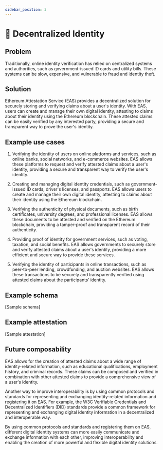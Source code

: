 ```yaml
---
sidebar_position: 3
---
```


# 🥸 Decentralized Identity

## Problem
Traditionally, online identity verification has relied on centralized systems and authorities, such as government-issued ID cards and utility bills. These systems can be slow, expensive, and vulnerable to fraud and identity theft.

## Solution
Ethereum Attestation Service (EAS) provides a decentralized solution for securely storing and verifying claims about a user's identity. With EAS, users can create and manage their own digital identity, attesting to claims about their identity using the Ethereum blockchain. These attested claims can be easily verified by any interested party, providing a secure and transparent way to prove the user's identity.

## Example use cases
1. Verifying the identity of users on online platforms and services, such as online banks, social networks, and e-commerce websites. EAS allows these platforms to request and verify attested claims about a user's identity, providing a secure and transparent way to verify the user's identity.

2. Creating and managing digital identity credentials, such as government-issued ID cards, driver's licenses, and passports. EAS allows users to create and manage their own digital identity, attesting to claims about their identity using the Ethereum blockchain.

3. Verifying the authenticity of physical documents, such as birth certificates, university degrees, and professional licenses. EAS allows these documents to be attested and verified on the Ethereum blockchain, providing a tamper-proof and transparent record of their authenticity.

4. Providing proof of identity for government services, such as voting, taxation, and social benefits. EAS allows governments to securely store and verify attested claims about a user's identity, providing a more efficient and secure way to provide these services.

5. Verifying the identity of participants in online transactions, such as peer-to-peer lending, crowdfunding, and auction websites. EAS allows these transactions to be securely and transparently verified using attested claims about the participants' identity.

## Example schema 
[Sample schema]

## Example attestation
[Sample attestation]


## Future composability
EAS allows for the creation of attested claims about a wide range of identity-related information, such as educational qualifications, employment history, and criminal records. These claims can be composed and verified in combination with other attested claims to provide a comprehensive view of a user's identity.

Another way to improve interoperability is by using common protocols and standards for representing and exchanging identity-related information and registering it on EAS. For example, the W3C Verifiable Credentials and Decentralized Identifiers (DID) standards provide a common framework for representing and exchanging digital identity information in a decentralized and interoperable way.

By using common protocols and standards and registering them on EAS, different digital identity systems can more easily communicate and exchange information with each other, improving interoperability and enabling the creation of more powerful and flexible digital identity solutions.


